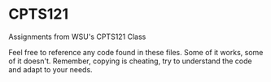 # CPTS121
Assignments from WSU's CPTS121 Class

Feel free to reference any code found in these files. Some of it works, some of it doesn't. Remember, copying is cheating, try to understand the code and adapt to your needs.

